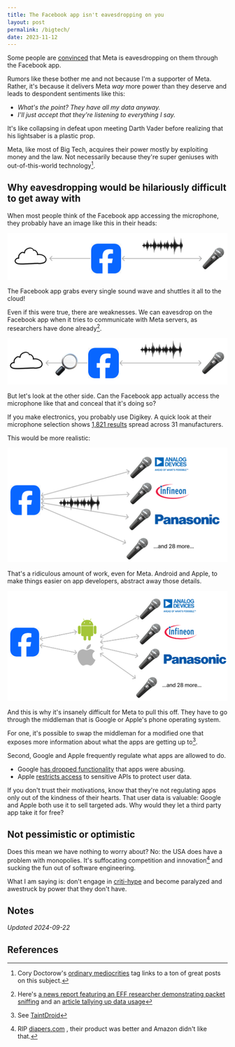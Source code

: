 ```yaml
---
title: The Facebook app isn't eavesdropping on you
layout: post
permalink: /bigtech/
date: 2023-11-12
---
```



Some people are [convinced](https://www.reddit.com/r/privacy/comments/xvhfmw/facebook_is_listening_really/) that Meta is eavesdropping on them through the Facebook app. 

Rumors like these bother me and not because I'm a supporter of Meta. Rather, it's because it delivers Meta *way* more power than they deserve and leads to despondent sentiments like this: 
- *What's the point? They have all my data anyway.*
- *I'll just accept that they're listening to everything I say.*

It's like collapsing in defeat upon meeting Darth Vader before realizing that his lightsaber is a plastic prop. 

Meta, like most of Big Tech, acquires their power mostly by exploiting money and the law. Not necessarily because they're super geniuses with out-of-this-world technology[^1]. 

## Why eavesdropping would be hilariously difficult to get away with

When most people think of the Facebook app accessing the microphone, they probably have an image like this in their heads:

![fb-to-internet-1](/assets/fb-to-internet-1.png)

The Facebook app grabs every single sound wave and shuttles it all to the cloud! 

Even if this were true, there are weaknesses. 
We can eavesdrop on the Facebook app when it tries to communicate with Meta servers, as researchers have done already[^2]. 

![fb-to-internet-packet-sniff](/assets/fb-to-internet-packet-sniff.png)

But let's look at the other side. Can the Facebook app actually access the microphone like that and conceal that it's doing so? 

If you make electronics, you probably use Digikey. A quick look at their microphone selection shows [1,821 results](https://www.digikey.com/en/products/filter/microphones/158) spread across 31 manufacturers. 

This would be more realistic:

![fb-app-microphone-chaos](/assets/fb-app-microphone-chaos.png)

That's a ridiculous amount of work, even for Meta. 
Android and Apple, to make things easier on app developers, abstract away those details. 

![fb-to-app-platform-to-mic](/assets/fb-to-app-platform-to-mic.png)

And this is why it's insanely difficult for Meta to pull this off. 
They have to go through the middleman that is Google or Apple's phone operating system. 

For one, it's possible to swap the middleman for a modified one that exposes more information about what the apps are getting up to[^3].  

Second, Google and Apple frequently regulate what apps are allowed to do. 
- Google [has dropped functionality](https://www.adweek.com/programmatic/google-quietly-cuts-access-to-api-exposing-sensitive-user-data/) that apps were abusing. 
- Apple [restricts access](https://www.securityweek.com/apple-lists-apis-that-developers-can-only-use-for-good-reason/) to sensitive APIs to protect user data. 

If you don't trust their motivations, know that they're not regulating apps only out of the kindness of their hearts. That user data is valuable: Google and Apple both use it to sell targeted ads. Why would they let a third party app take it for free? 

## Not pessimistic or optimistic

Does this mean we have nothing to worry about? No: the USA does have a problem with monopolies. It's suffocating competition and innovation[^4] and sucking the fun out of software engineering. 

What I am saying is: don't engage in [criti-hype](https://sts-news.medium.com/youre-doing-it-wrong-notes-on-criticism-and-technology-hype-18b08b4307e5) and become paralyzed and awestruck by power that they don't have. 

## Notes

*Updated 2024-09-22*

## References

[^1]: Cory Doctorow's [ordinary mediocrities](https://pluralistic.net/tag/ordinary-mediocrities/) tag links to a ton of great posts on this subject. 
[^2]: Here's [a news report featuring an EFF researcher demonstrating packet sniffing](https://www.cbsnews.com/video/are-smartphones-eavesdropping-and-targeting-us-with-ads/)  and an [article tallying up data usage](https://newatlas.com/computers/facebook-not-secretly-listening-conversations/) 
[^3]: See [TaintDroid](http://www.appanalysis.org) 
[^4]: RIP [diapers.com](https://arstechnica.com/tech-policy/2020/07/emails-detail-amazons-plan-to-crush-a-startup-rival-with-price-cuts/) , their product was better and Amazon didn't like that. 


